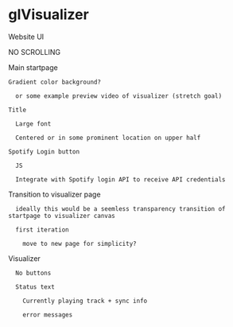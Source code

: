 # glVisualizer

Website UI

  NO SCROLLING
  
  Main startpage
    
    Gradient color background?
     
      or some example preview video of visualizer (stretch goal)
    
    Title 
      
      Large font
      
      Centered or in some prominent location on upper half
    
    Spotify Login button
      
      JS
      
      Integrate with Spotify login API to receive API credentials
   
   Transition to visualizer page
      
      ideally this would be a seemless transparency transition of startpage to visualizer canvas
      
      first iteration
        
        move to new page for simplicity?
    
   Visualizer 
      
      No buttons
      
      Status text 
        
        Currently playing track + sync info
        
        error messages 
       
        
